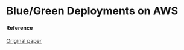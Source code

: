 
# Blue/Green Deployments on AWS


















#### Reference

<a href="https://docs.aws.amazon.com/whitepapers/latest/blue-green-deployments/blue-green-deployments.pdf#welcome"> Original paper </a>







